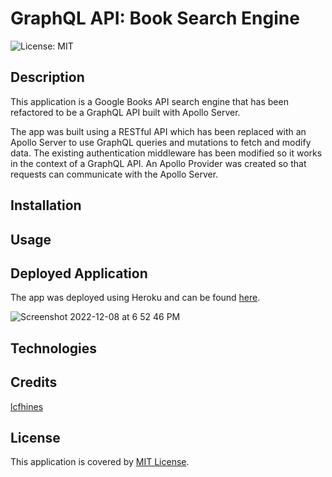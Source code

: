# GraphQL API: Book Search Engine 

![License: MIT](https://img.shields.io/badge/License-MIT-yellow.svg)

## Description

This application is a Google Books API search engine that has been refactored to be a GraphQL API built with Apollo Server. 

The app was built using a RESTful API which has been replaced with an Apollo Server to use GraphQL queries and mutations to fetch and modify data. The existing authentication middleware has been modified so it works in the context of a GraphQL API. An Apollo Provider was created so that requests can communicate with the Apollo Server.

## Installation



## Usage



## Deployed Application

The app was deployed using Heroku and can be found [here]().  

![Screenshot 2022-12-08 at 6 52 46 PM](https://user-images.githubusercontent.com/113798073/206591100-9122461f-344f-413c-995d-e76cbed6150f.png)


## Technologies


## Credits

[lcfhines](https://github.com/lcfhines)

## License

This application is covered by [MIT License](https://choosealicense.com/licenses/mit/).

